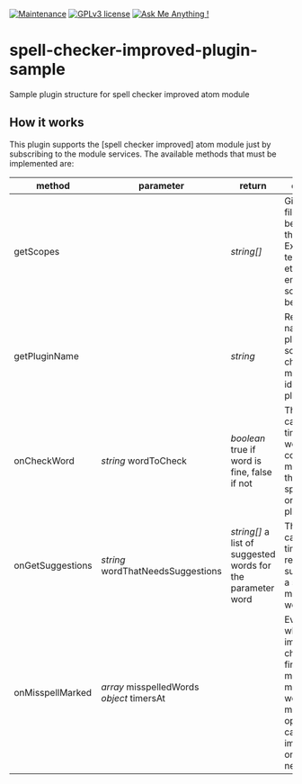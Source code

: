 [![Maintenance](https://img.shields.io/badge/Maintained%3F-yes-green.svg)](https://GitHub.com/Naereen/StrapDown.js/graphs/commit-activity)
[![GPLv3 license](https://img.shields.io/badge/License-GPLv3-blue.svg)](http://perso.crans.org/besson/LICENSE.html)
[![Ask Me Anything !](https://img.shields.io/badge/Ask%20me-anything-1abc9c.svg)](https://GitHub.com/Naereen/ama)

# spell-checker-improved-plugin-sample
Sample plugin structure for spell checker improved atom module

## How it works
This plugin supports the [spell checker improved] atom module just by subscribing to the module services.
The available methods that must be implemented are:

| method | parameter  | return  | description  |
|---|---|---|---|
|getScopes| |<em>string[]</em>|Gives a list of file scopes to be covered by the plugin. Ex.:source.js, text.html.basic, etc. Live empty if the scope could be any.|
|getPluginName| |<em>string</em>|Returns the name of the plugin/module so the spell checker module can identify this plugin|
|onCheckWord|<em>string</em> wordToCheck|<em>boolean</em> true if word is fine, false if not|This method is called every time that a word was considered misspelled by the default spell checker or other plugins|
|onGetSuggestions|<em>string</em> wordThatNeedsSuggestions|<em>string[]</em> a list of suggested words for the parameter word|This method is called every time the user requests for suggestions of a specific misspelled word|
|onMisspellMarked|<em>array</em> misspelledWords<br /><em>object</em> timersAt||Event called when the improved spell checker finishes to mark the misspelled words.This method is optional and can be implemented only when is needed.|
